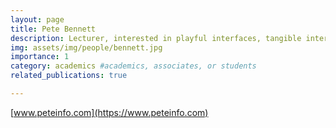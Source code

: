 ```yaml
---
layout: page
title: Pete Bennett
description: Lecturer, interested in playful interfaces, tangible interaction and generative music.
img: assets/img/people/bennett.jpg
importance: 1
category: academics #academics, associates, or students
related_publications: true

---
```


[www.peteinfo.com](https://www.peteinfo.com)
